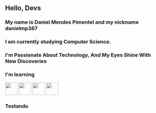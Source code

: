 ## Hello, Devs
### My name is Daniel Mendes Pimentel and my nickname danielmp367
### I am currently studying Computer Science.
### I'm Passionate About Technology, And My Eyes Shine With New Discoveries

### I'm learning

<img src="https://cdn.jsdelivr.net/gh/devicons/devicon/icons/python/python-original-wordmark.svg" width="40" height="40"/> <img src="https://cdn.jsdelivr.net/gh/devicons/devicon/icons/git/git-original.svg" width="40" height="40"/>  <img src="https://cdn.jsdelivr.net/gh/devicons/devicon/icons/c/c-original.svg" width="40" height="40"/> <img src="https://cdn.jsdelivr.net/gh/devicons/devicon/icons/cplusplus/cplusplus-original.svg" width="40" heigth="40"/>


### Testando
